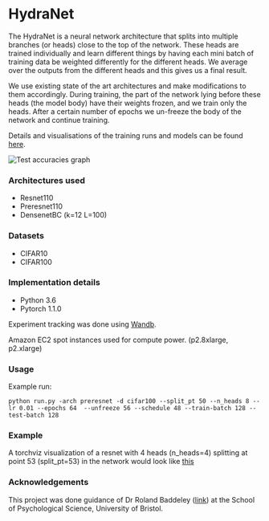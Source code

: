 # HydraNet

The HydraNet is a neural network architecture that splits into multiple branches (or heads) close to the top of the network. These heads are trained individually and learn different things by having each mini batch of training data be weighted differently for the different heads. We average over the outputs from the different heads and this gives us a final result.

We use existing state of the art architectures and make modifications to them accordingly. During training, the part of the network lying before these heads (the model body) have their weights frozen, and we train only the heads. After a certain number of epochs we un-freeze the body of the network and continue training.

Details and visualisations of the training runs and models can be found [here](https://app.wandb.ai/raghav1810/hydranet-temp/reports?view=raghav1810%2FReport%20%230).

![Test accuracies graph](https://raw.githubusercontent.com/raghav1810/HydraNet/master/W%26Btest_acc_chart.png)

### Architectures used
- Resnet110
- Preresnet110
- DensenetBC (k=12 L=100)

### Datasets
- CIFAR10
- CIFAR100

### Implementation details
- Python 3.6
- Pytorch 1.1.0

Experiment tracking was done using [Wandb](https://www.wandb.com).

Amazon EC2 spot instances used for compute power. (p2.8xlarge, p2.xlarge)

### Usage
Example run:
```
python run.py -arch preresnet -d cifar100 --split_pt 50 --n_heads 8 --lr 0.01 --epochs 64  --unfreeze 56 --schedule 48 --train-batch 128 --test-batch 128

```

### Example
A torchviz visualization of a resnet with 4 heads (n_heads=4) splitting at point 53 (split_pt=53) in the network would look like [this](https://github.com/raghav1810/HydraNet/blob/master/model_eg_graph.svg)

### Acknowledgements
This project was done guidance of Dr Roland Baddeley ([link](http://www.bris.ac.uk/expsych/people/roland-j-baddeley/index.html)) at the School of Psychological Science, University of Bristol.
